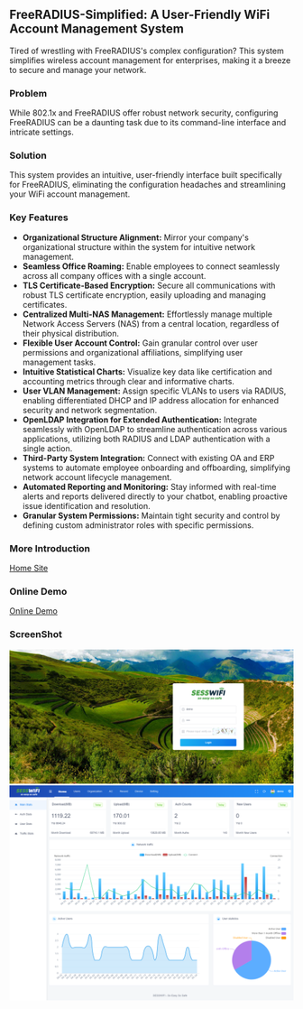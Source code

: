 ##  FreeRADIUS-Simplified: A User-Friendly WiFi Account Management System

Tired of wrestling with FreeRADIUS's complex configuration? This system simplifies wireless account management for enterprises, making it a breeze to secure and manage your network.

### Problem

While 802.1x and FreeRADIUS offer robust network security, configuring FreeRADIUS can be a daunting task due to its command-line interface and intricate settings. 

### Solution

This system provides an intuitive, user-friendly interface built specifically for FreeRADIUS, eliminating the configuration headaches and streamlining your WiFi account management.

### Key Features

* **Organizational Structure Alignment:** Mirror your company's organizational structure within the system for intuitive network management.
* **Seamless Office Roaming:** Enable employees to connect seamlessly across all company offices with a single account.
* **TLS Certificate-Based Encryption:** Secure all communications with robust TLS certificate encryption, easily uploading and managing certificates.
* **Centralized Multi-NAS Management:**  Effortlessly manage multiple Network Access Servers (NAS) from a central location, regardless of their physical distribution.
* **Flexible User Account Control:**  Gain granular control over user permissions and organizational affiliations, simplifying user management tasks.
* **Intuitive Statistical Charts:**  Visualize key data like certification and accounting metrics through clear and informative charts.
* **User VLAN Management:**  Assign specific VLANs to users via RADIUS, enabling differentiated DHCP and IP address allocation for enhanced security and network segmentation.
* **OpenLDAP Integration for Extended Authentication:** Integrate seamlessly with OpenLDAP to streamline authentication across various applications, utilizing both RADIUS and LDAP authentication with a single action.
* **Third-Party System Integration:**  Connect with existing OA and ERP systems to automate employee onboarding and offboarding, simplifying network account lifecycle management.
* **Automated Reporting and Monitoring:**  Stay informed with real-time alerts and reports delivered directly to your chatbot, enabling proactive issue identification and resolution.
* **Granular System Permissions:**  Maintain tight security and control by defining custom administrator roles with specific permissions.

###  More Introduction

[Home Site](https://www.sesswifi.com)

### Online Demo 

[Online Demo](https://demo.sesswifi.com/admin/)

### ScreenShot
<img src="https://github.com/dankey/radius-manager/blob/main/Login%20-.png" alt=""/>
<img src="https://github.com/dankey/radius-manager/blob/main/Home%20-.png" alt=""/>


